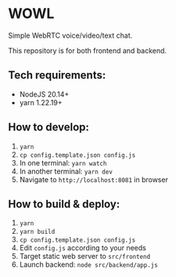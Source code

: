 # WOWL

Simple WebRTC voice/video/text chat. 

This repository is for both frontend and backend.

## Tech requirements:
* NodeJS 20.14+
* yarn 1.22.19+

## How to develop:
1. `yarn`
2. `cp config.template.json config.js`
3. In one terminal: `yarn watch`
4. In another terminal: `yarn dev`
5. Navigate to `http://localhost:8081` in browser

## How to build & deploy:
1. `yarn`
2. `yarn build`
3. `cp config.template.json config.js`
4. Edit `config.js` according to your needs
5. Target static web server to `src/frontend`
6. Launch backend: `node src/backend/app.js`
